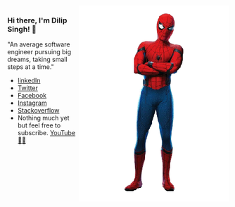 <img align="right" src="https://github.com/dilipxp/dilipxp/blob/main/spidy.png" alt="It's me Spider Man"/>

### Hi there, I'm Dilip Singh! 👋

"An average software engineer pursuing big dreams, taking small steps at a time."

-   [linkedIn](https://www.linkedin.com/in/dilipxp)
-   [Twitter](https://twitter.com/dilipxp)
-   [Facebook](https://www.facebook.com/dilipxp)
-   [Instagram](https://www.instagram.com/dilipxspace/)
-   [Stackoverflow](https://stackoverflow.com/users/11852981/dilip-singh)
-   Nothing much yet but feel free to subscribe. [YouTube👦🏻](https://www.youtube.com/channel/UC0Jm0EISAtsqRl03By6-udg?view_as=subscriber)
